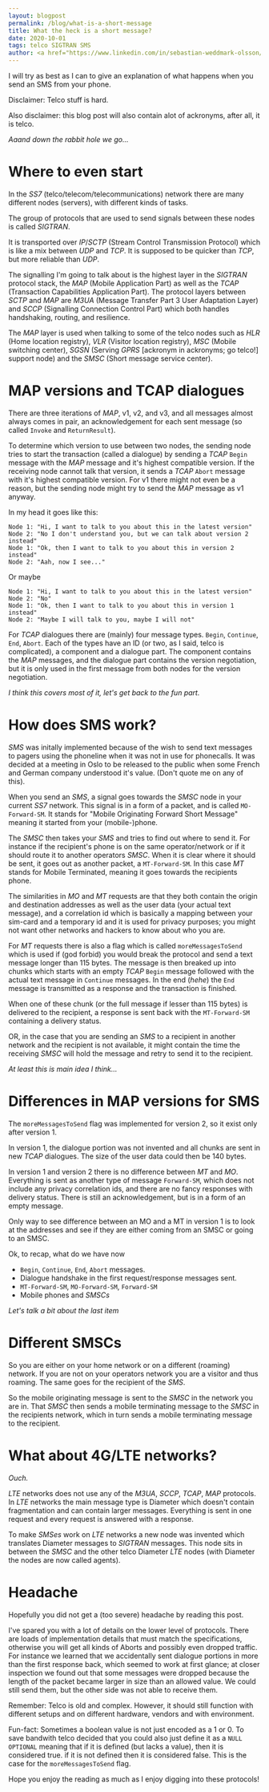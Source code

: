 ```yaml
---
layout: blogpost
permalink: /blog/what-is-a-short-message
title: What the heck is a short message?
date: 2020-10-01
tags: telco SIGTRAN SMS
author: <a href="https://www.linkedin.com/in/sebastian-weddmark-olsson/">Sebastian Weddmark Olsson</a>, Telco newb
---
```


I will try as best as I can to give an explanation of what happens
when you send an SMS from your phone.

Disclaimer: Telco stuff is hard.

Also disclaimer: this blog post will also contain alot of ackronyms,
after all, it is telco.

_Aaand down the rabbit hole we go..._

# Where to even start

In the *SS7* (telco/telecom/telecommunications) network there are many
different nodes (servers), with different kinds of tasks.

The group of protocols that are used to send signals between these
nodes is called *SIGTRAN*.

It is transported over *IP*/*SCTP* (Stream Control Transmission Protocol)
which is like a mix between *UDP* and *TCP*. It is supposed to be quicker
than *TCP*, but more reliable than *UDP*.

The signalling I'm going to talk about is the highest layer in the
*SIGTRAN* protocol stack, the *MAP* (Mobile Application Part) as well as
the *TCAP* (Transaction Capabilities Application Part). The protocol
layers between *SCTP* and *MAP* are *M3UA* (Message Transfer Part 3 User
Adaptation Layer) and *SCCP* (Signalling Connection Control Part) which
both handles handshaking, routing, and resilience.

The *MAP* layer is used when talking to some of the telco nodes such
as *HLR* (Home location registry), *VLR* (Visitor location registry),
*MSC* (Mobile switching center), *SGSN* (Serving *GPRS* [ackronym in
ackronyms; go telco!] support node) and the *SMSC* (Short message
service center).

# MAP versions and TCAP dialogues

There are three iterations of *MAP*, v1, v2, and v3, and all messages
almost always comes in pair, an acknowledgement for each sent message
(so called `Invoke` and `ReturnResult`).

To determine which version to use between two nodes, the sending node
tries to start the transaction (called a dialogue) by sending a *TCAP*
`Begin` message with the *MAP* message and it's highest compatible
version. If the receiving node cannot talk that version, it sends a
*TCAP* `Abort` message with it's highest compatible version. For v1 there
might not even be a reason, but the sending node might try to send the
*MAP* message as v1 anyway.

In my head it goes like this:

```
Node 1: "Hi, I want to talk to you about this in the latest version"
Node 2: "No I don't understand you, but we can talk about version 2 instead"
Node 1: "Ok, then I want to talk to you about this in version 2 instead"
Node 2: "Aah, now I see..."
```

Or maybe

```
Node 1: "Hi, I want to talk to you about this in the latest version"
Node 2: "No"
Node 1: "Ok, then I want to talk to you about this in version 1 instead"
Node 2: "Maybe I will talk to you, maybe I will not"
```

For *TCAP* dialogues there are (mainly) four message types.  `Begin`,
`Continue`, `End`, `Abort`. Each of the types have an ID (or two, as I
said, telco is complicated), a component and a dialogue part. The
component contains the *MAP* messages, and the dialogue part contains
the version negotiation, but it is only used in the first message from
both nodes for the version negotiation.

_I think this covers most of it, let's get back to the fun part._

# How does SMS work?

*SMS* was initally implemented because of the wish to send text
messages to pagers using the phoneline when it was not in use for
phonecalls. It was decided at a meeting in Oslo to be released to the
public when some French and German company understood it's
value. (Don't quote me on any of this).

When you send an *SMS*, a signal goes towards the *SMSC* node in your
current *SS7* network. This signal is in a form of a packet, and is
called `MO-Forward-SM`. It stands for "Mobile Originating Forward Short
Message" meaning it started from your (mobile-)phone.

The *SMSC* then takes your *SMS* and tries to find out where to send
it. For instance if the recipient's phone is on the same
operator/network or if it should route it to another operators
*SMSC*. When it is clear where it should be sent, it goes out as another
packet, a `MT-Forward-SM`. In this case *MT* stands for Mobile Terminated,
meaning it goes towards the recipients phone.

The similarities in *MO* and *MT* requests are that they both contain the
origin and destination addresses as well as the user data (your actual
text message), and a correlation id which is basically a mapping
between your sim-card and a temporary id and it is used for privacy
purposes; you might not want other networks and hackers to know about
who you are.

For *MT* requests there is also a flag which is called
`moreMessagesToSend` which is used if (god forbid) you would break the
protocol and send a text message longer than 115 bytes. The message is
then breaked up into chunks which starts with an empty *TCAP* `Begin`
message followed with the actual text message in `Continue`
messages. In the end (_hehe_) the `End` message is transmitted as a
response and the transaction is finished.

When one of these chunk (or the full message if lesser than 115 bytes)
is delivered to the recipient, a response is sent back with the
`MT-Forward-SM` containing a delivery status.

OR, in the case that you are sending an *SMS* to a recipient in another
network and the recipient is not available, it might contain the time
the receiving *SMSC* will hold the message and retry to send it to the
recipient.

_At least this is main idea I think..._

# Differences in MAP versions for SMS

The `moreMessagesToSend` flag was implemented for version 2, so it exist
only after version 1.

In version 1, the dialogue portion was not invented and all chunks are
sent in new *TCAP* dialogues. The size of the user data could then
be 140 bytes.

In version 1 and version 2 there is no difference between *MT* and
*MO*. Everything is sent as another type of message `Forward-SM`,
which does not include any privacy correlation ids, and there are no
fancy responses with delivery status. There is still an
acknowledgement, but is in a form of an empty message.

Only way to see difference between an MO and a MT in version 1 is to
look at the addresses and see if they are either coming from an SMSC
or going to an SMSC.

Ok, to recap, what do we have now

- `Begin`, `Continue`, `End`, `Abort` messages.
- Dialogue handshake in the first request/response messages sent.
- `MT-Forward-SM`, `MO-Forward-SM`, `Forward-SM`
- Mobile phones and *SMSCs*

_Let's talk a bit about the last item_

# Different SMSCs

So you are either on your home network or on a different (roaming)
network. If you are not on your operators network you are a visitor
and thus roaming. The same goes for the recipient of the *SMS*.

So the mobile originating message is sent to the *SMSC* in the network
you are in. That *SMSC* then sends a mobile terminating message to the
*SMSC* in the recipients network, which in turn sends a mobile
terminating message to the recipient.

# What about 4G/LTE networks?

_Ouch._

*LTE* networks does not use any of the *M3UA*, *SCCP*, *TCAP*, *MAP*
protocols. In *LTE* networks the main message type is Diameter which
doesn't contain fragmentation and can contain larger
messages. Everything is sent in one request and every request is
answered with a response.

To make *SMSes* work on *LTE* networks a new node was invented which
translates Diameter messages to *SIGTRAN* messages. This node sits in
between the *SMSC* and the other telco Diameter *LTE* nodes (with
Diameter the nodes are now called agents).


# Headache

Hopefully you did not get a (too severe) headache by reading this
post.

I've spared you with a lot of details on the lower level of
protocols. There are loads of implementation details that must match
the specifications, otherwise you will get all kinds of Aborts and
possibly even dropped traffic.
For instance we learned that we accidentally sent dialogue portions in
more than the first response back, which seemed to work at first
glance; at closer inspection we found out that some messages were
dropped because the length of the packet became larger in size than an
allowed value. We could still send them, but the other side was not
able to receive them.

Remember: Telco is old and complex. However, it should still function
with different setups and on different hardware, vendors and with
environment.

Fun-fact: Sometimes a boolean value is not just encoded as a 1
or 0. To save bandwith telco decided that you could also just define
it as a `NULL OPTIONAL` meaning that if it is defined (but lacks a
value), then it is considered true.  if it is not defined then it is
considered false. This is the case for the `moreMessagesToSend` flag.

Hope you enjoy the reading as much as I enjoy digging into these
protocols!
